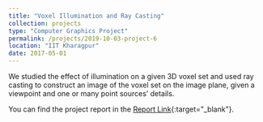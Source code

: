 ```yaml
---
title: "Voxel Illumination and Ray Casting"
collection: projects
type: "Computer Graphics Project"
permalink: /projects/2019-10-03-project-6
location: "IIT Kharagpur"
date: 2017-05-01
---
```




We studied the effect of illumination on a given 3D voxel set and used ray casting to construct an image of the voxel set on the image plane, given a viewpoint and one or many point sources’ details.

You can find the project report in the [Report Link](https://drive.google.com/file/d/1j_WbUsxB39azxfROE3VkZixHyDs2JUeh/view){:target="_blank"}.